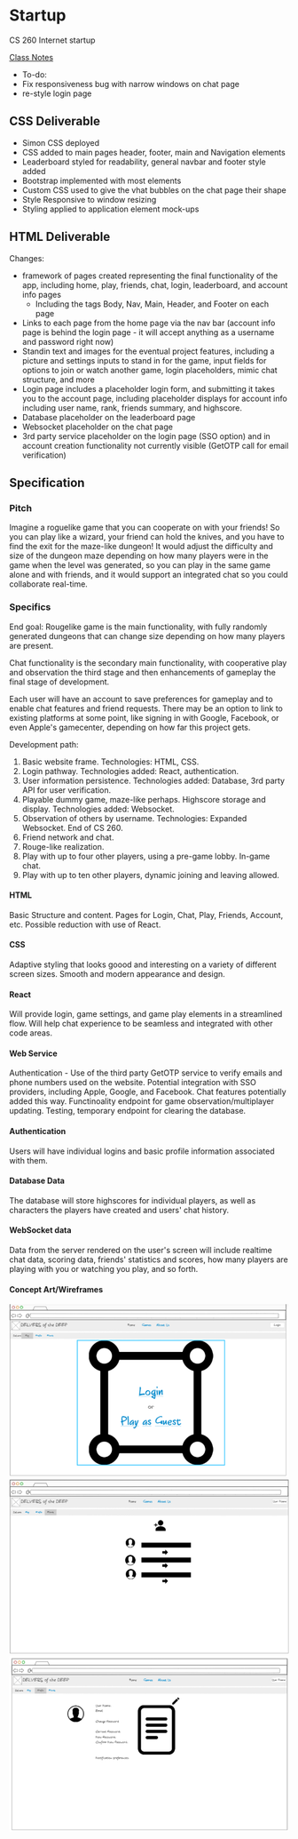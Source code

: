 # Startup
CS 260 Internet startup

[Class Notes](notes.md)

- To-do: 
 - Fix responsiveness bug with narrow windows on chat page
 - re-style login page

## CSS Deliverable
- Simon CSS deployed
- CSS added to main pages header, footer, main and Navigation elements
- Leaderboard styled for readability, general navbar and footer style added
- Bootstrap implemented with most elements
- Custom CSS used to give the vhat bubbles on the chat page their shape
- Style Responsive to window resizing
- Styling applied to application element mock-ups

## HTML Deliverable
Changes:
 - framework of pages created representing the final functionality of the app, including home, play, friends, chat, login, leaderboard, and account info pages
   - Including the tags Body, Nav, Main, Header, and Footer on each page
 - Links to each page from the home page via the nav bar (account info page is behind the login page - it will accept anything as a username and password right now)
 - Standin text and images for the eventual project features, including a picture and settings inputs to stand in for the game, input fields for options to join or watch another game, login placeholders, mimic chat structure, and more
 - Login page includes a placeholder login form, and submitting it takes you to the account page, including placeholder displays for account info including user name, rank, friends summary, and highscore.
 - Database placeholder on the leaderboard page
 - Websocket placeholder on the chat page
 - 3rd party service placeholder on the login page (SSO option) and in account creation functionality not currently visible (GetOTP call for email verification)

## Specification

### Pitch

Imagine a roguelike game that you can cooperate on with your friends! So you can play like a wizard, your friend can hold the knives, and you have to find the exit for the maze-like dungeon! It would adjust the difficulty and size of the dungeon maze depending on how many players were in the game when the level was generated, so you can play in the same game alone and with friends, and it would support an integrated chat so you could collaborate real-time.

### Specifics

End goal:
Rougelike game is the main functionality, with fully randomly generated dungeons that can change size depending on how many players are present.

Chat functionality is the secondary main functionality, with cooperative play and observation the third stage and then enhancements of gameplay the  final stage of development.

Each user will have an account to save preferences for gameplay and to enable chat features and friend requests. There may be an option to link to existing platforms at some point, like signing in with Google, Facebook, or even Apple's gamecenter, depending on how far this project gets.

Development path:
1. Basic website frame.                                                           Technologies: HTML, CSS.
2. Login pathway.                                                                 Technologies added: React, authentication.
3. User information persistence.                                                  Technologies added: Database, 3rd party API for user verification.
4. Playable dummy game, maze-like perhaps. Highscore storage and display.         Technologies added: Websocket.
5. Observation of others by username.                                             Technologies: Expanded Websocket. End of CS 260.
6. Friend network and chat.
7. Rouge-like realization.
8. Play with up to four other players, using a pre-game lobby. In-game chat.
9. Play with up to ten other players, dynamic joining and leaving allowed.

#### HTML
Basic Structure and content. Pages for Login, Chat, Play, Friends, Account, etc. Possible reduction with use of React.

#### CSS
Adaptive styling that looks goood and interesting on a variety of different screen sizes. Smooth and modern appearance and design.

#### React
Will provide login, game settings, and game play elements in a streamlined flow. Will help chat experience to be seamless and integrated with other code areas.

#### Web Service
Authentication - Use of the third party GetOTP service to verify emails and phone numbers used on the website. Potential integration with SSO providers, including Apple, Google, and Facebook. Chat features potentially added this way. Functinoality endpoint for game observation/multiplayer updating. Testing, temporary endpoint for clearing the database.

#### Authentication
Users will have individual logins and basic profile information associated with them. 

#### Database Data
The database will store highscores for individual players, as well as characters the players have created and users' chat history.

#### WebSocket data
Data from the server rendered on the user's screen will include realtime chat data, scoring data, friends' statistics and scores, how many players are playing with you or watching you play, and so forth.

#### Concept Art/Wireframes
![Main Page (not logged in)](/Startup/ConceptArt/MainPageLoggedOut.png)
![Friends Page](/Startup/ConceptArt/FriendsPage.png)
![Profile Page](/Startup/ConceptArt/ProfilePage.png)


